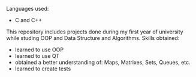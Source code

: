 Languages used:
  - C and C++

This repository includes projects done during my first year of university while studing OOP and Data Structure and Algorithms.
Skills obtained:
  - learned to use OOP
  - learned to use QT
  - obtained a better understanding of: Maps, Matrixes, Sets, Queues, etc.
  - learned to create tests
